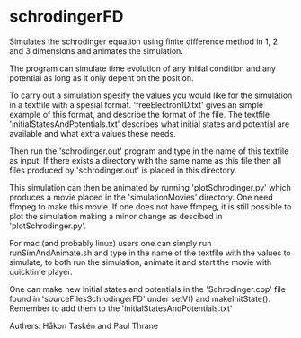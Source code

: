 # schrodingerFD
Simulates the schrodinger equation using finite difference method in 1, 2 and 3 dimensions and animates the simulation.

The program can simulate time evolution of any initial condition and any potential as long as it only depent on the 
position.

To carry out a simulation spesify the values you would like for the simulation in a textfile with a spesial format. 
'freeElectron1D.txt' gives an simple example of this format, and describe the format of the file.
The textfile 'initialStatesAndPotentials.txt' describes what initial states and potential are available and what 
extra values these needs.

Then run the 'schrodinger.out' program and type in the name of this textfile as input.
If there exists a directory with the same name as this file then all files produced by 'schrodinger.out' is placed in
this directory.

This simulation can then be animated by running 'plotSchrodinger.py' which produces a movie placed in the 
'simulationMovies' directory. One need ffmpeg to make this movie. If one does not have ffmpeg, it is still possible
to plot the simulation making a minor change as descibed in 'plotSchrodinger.py'.

For mac (and probably linux) users one can simply run runSimAndAnimate.sh and type in the name of the textfile with 
the values to simulate, to both run the simulation, animate it and start the movie with quicktime player.

One can make new initial states and potentials in the 'Schrodinger.cpp' file found in 'sourceFilesSchrodingerFD'
under setV() and makeInitState(). Remember to add them to the 'initialStatesAndPotentials.txt'

Authers: Håkon Taskén and Paul Thrane
